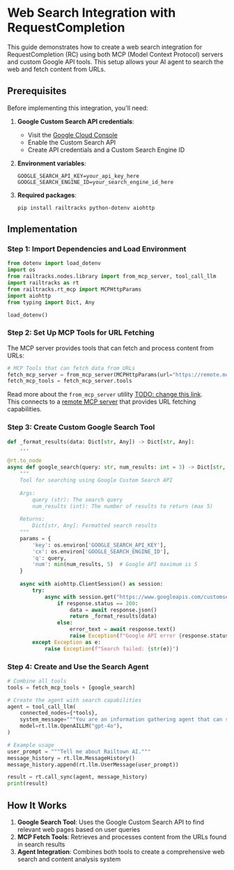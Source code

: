 # Web Search Integration with RequestCompletion

This guide demonstrates how to create a web search integration for RequestCompletion (RC) using both MCP (Model Context Protocol) servers and custom Google API tools. This setup allows your AI agent to search the web and fetch content from URLs.

## Prerequisites

Before implementing this integration, you'll need:

1. **Google Custom Search API credentials**:
   - Visit the [Google Cloud Console](https://console.cloud.google.com/apis/api/customsearch.googleapis.com/)
   - Enable the Custom Search API
   - Create API credentials and a Custom Search Engine ID

2. **Environment variables**: <br>
   ```
   GOOGLE_SEARCH_API_KEY=your_api_key_here
   GOOGLE_SEARCH_ENGINE_ID=your_search_engine_id_here
   ```

3. **Required packages**: <br>
   ```
   pip install railtracks python-dotenv aiohttp
   ```

## Implementation

### Step 1: Import Dependencies and Load Environment

```python
from dotenv import load_dotenv
import os
from railtracks.nodes.library import from_mcp_server, tool_call_llm
import railtracks as rt
from railtracks.rt_mcp import MCPHttpParams
import aiohttp
from typing import Dict, Any

load_dotenv()
```

### Step 2: Set Up MCP Tools for URL Fetching

The MCP server provides tools that can fetch and process content from URLs:

```python
# MCP Tools that can fetch data from URLs
fetch_mcp_server = from_mcp_server(MCPHttpParams(url="https://remote.mcpservers.org/fetch/mcp"))
fetch_mcp_tools = fetch_mcp_server.tools
```
Read more about the `from_mcp_server` utility [TODO: change this link](../../mcp/index.md). <br>
This connects to a [remote MCP server](https://remote-mcp-servers.com/servers/ecc7629a-9f3a-487d-86fb-039f46016621) that provides URL fetching capabilities.

### Step 3: Create Custom Google Search Tool

```python
def _format_results(data: Dict[str, Any]) -> Dict[str, Any]:
    ...

@rt.to_node
async def google_search(query: str, num_results: int = 3) -> Dict[str, Any]:
    """
    Tool for searching using Google Custom Search API
    
    Args:
        query (str): The search query
        num_results (int): The number of results to return (max 5)
    
    Returns:
        Dict[str, Any]: Formatted search results
    """
    params = {
        'key': os.environ['GOOGLE_SEARCH_API_KEY'],
        'cx': os.environ['GOOGLE_SEARCH_ENGINE_ID'],
        'q': query,
        'num': min(num_results, 5)  # Google API maximum is 5
    }
    
    async with aiohttp.ClientSession() as session:
        try:
            async with session.get("https://www.googleapis.com/customsearch/v1", params=params) as response:
                if response.status == 200:
                    data = await response.json()
                    return _format_results(data)
                else:
                    error_text = await response.text()
                    raise Exception(f"Google API error {response.status}: {error_text}")
        except Exception as e:
            raise Exception(f"Search failed: {str(e)}")
```

### Step 4: Create and Use the Search Agent

```python
# Combine all tools
tools = fetch_mcp_tools + [google_search]

# Create the agent with search capabilities
agent = tool_call_llm(
    connected_nodes={*tools},
    system_message="""You are an information gathering agent that can search the web.""",
    model=rt.llm.OpenAILLM("gpt-4o"),
)

# Example usage
user_prompt = """Tell me about Railtown AI."""
message_history = rt.llm.MessageHistory()
message_history.append(rt.llm.UserMessage(user_prompt))

result = rt.call_sync(agent, message_history)
print(result)
```

## How It Works

1. **Google Search Tool**: Uses the Google Custom Search API to find relevant web pages based on user queries
2. **MCP Fetch Tools**: Retrieves and processes content from the URLs found in search results
3. **Agent Integration**: Combines both tools to create a comprehensive web search and content analysis system
